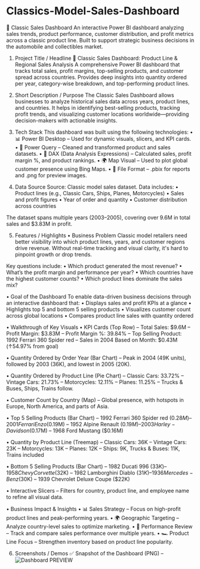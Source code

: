 # Classics-Model-Sales-Dashboard

🚗 Classic Sales Dashboard
An interactive Power BI dashboard analyzing sales trends, product performance, customer distribution, and profit metrics across a classic product line. Built to support strategic business decisions in the automobile and collectibles market.

1. Project Title / Headline
🚗 Classic Sales Dashboard: Product Line & Regional Sales Analysis
A comprehensive Power BI dashboard that tracks total sales, profit margins, top-selling products, and customer spread across countries. Provides deep insights into quantity ordered per year, category-wise breakdown, and top-performing product lines.

2. Short Description / Purpose
The Classic Sales Dashboard allows businesses to analyze historical sales data across years, product lines, and countries. It helps in identifying best-selling products, tracking profit trends, and visualizing customer locations worldwide—providing decision-makers with actionable insights.

3. Tech Stack
This dashboard was built using the following technologies:
• 📊 Power BI Desktop – Used for dynamic visuals, slicers, and KPI cards.
• 📂 Power Query – Cleaned and transformed product and sales datasets.
• 🧠 DAX (Data Analysis Expressions) – Calculated sales, profit margin %, and product rankings.
• 🌍 Map Visual – Used to plot global customer presence using Bing Maps.
• 📁 File Format – .pbix for reports and .png for preview images.

4. Data Source
Source: Classic model sales dataset.
Data includes:
• Product lines (e.g., Classic Cars, Ships, Planes, Motorcycles)
• Sales and profit figures
• Year of order and quantity
• Customer distribution across countries

The dataset spans multiple years (2003–2005), covering over 9.6M in total sales and $3.83M in profit.

5. Features / Highlights
• Business Problem
Classic model retailers need better visibility into which product lines, years, and customer regions drive revenue. Without real-time tracking and visual clarity, it's hard to pinpoint growth or drop trends.

Key questions include:
• Which product generated the most revenue?
• What’s the profit margin and performance per year?
• Which countries have the highest customer counts?
• Which product lines dominate the sales mix?

• Goal of the Dashboard
To enable data-driven business decisions through an interactive dashboard that:
• Displays sales and profit KPIs at a glance
• Highlights top 5 and bottom 5 selling products
• Visualizes customer count across global locations
• Compares product line sales with quantity ordered

• Walkthrough of Key Visuals
• KPI Cards (Top Row)
– Total Sales: $9.6M
– Profit Margin: $3.83M
– Profit Margin %: 39.84%
– Top Selling Product: 1992 Ferrari 360 Spider red
– Sales in 2004 Based on Month: $0.43M (↑54.97% from goal)

• Quantity Ordered by Order Year (Bar Chart)
– Peak in 2004 (49K units), followed by 2003 (36K), and lowest in 2005 (20K).

• Quantity Ordered by Product Line (Pie Chart)
– Classic Cars: 33.72%
– Vintage Cars: 21.73%
– Motorcycles: 12.11%
– Planes: 11.25%
– Trucks & Buses, Ships, Trains follow.

• Customer Count by Country (Map)
– Global presence, with hotspots in Europe, North America, and parts of Asia.

• Top 5 Selling Products (Bar Chart)
– 1992 Ferrari 360 Spider red ($0.28M)
– 2001 Ferrari Enzo ($0.19M)
– 1952 Alpine Renault ($0.19M)
– 2003 Harley-Davidson ($0.17M)
– 1968 Ford Mustang ($0.16M)

• Quantity by Product Line (Treemap)
– Classic Cars: 36K
– Vintage Cars: 23K
– Motorcycles: 13K
– Planes: 12K
– Ships: 9K, Trucks & Buses: 11K, Trains included

• Bottom 5 Selling Products (Bar Chart)
– 1982 Ducati 996 ($33K)
– 1958 Chevy Corvette ($32K)
– 1982 Lamborghini Diablo ($31K)
– 1936 Mercedes-Benz ($30K)
– 1939 Chevrolet Deluxe Coupe ($22K)

• Interactive Slicers
– Filters for country, product line, and employee name to refine all visual data.

• Business Impact & Insights
• 📊 Sales Strategy – Focus on high-profit product lines and peak-performing years.
• 🌍 Geographic Targeting – Analyze country-level sales to optimize marketing.
• 🧾 Performance Review – Track and compare sales performance over multiple years.
• 🏎️ Product Line Focus – Strengthen inventory based on product line popularity.

6. Screenshots / Demos
✅ Snapshot of the Dashboard (PNG) – ![Dashboard PREVIEW]()

